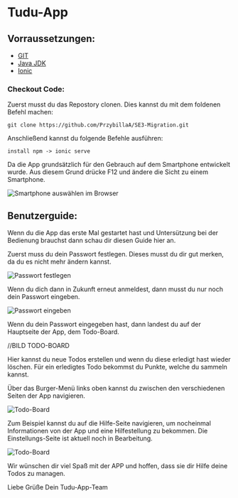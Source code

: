 # Tudu-App

## Vorraussetzungen:
- [GIT](https://git-scm.com/download/win)
- [Java JDK](https://adoptopenjdk.net/)
- [Ionic](https://ionicframework.com/docs/intro/cli)

### Checkout Code:
Zuerst musst du das Repostory clonen. Dies kannst du mit dem foldenen Befehl machen:
```
git clone https://github.com/PrzybillaA/SE3-Migration.git
```
Anschließend kannst du folgende Befehle ausführen:

`install npm -> ionic serve`

Da die App grundsätzlich für den Gebrauch auf dem Smartphone entwickelt wurde. Aus diesem Grund drücke F12 und ändere die Sicht zu einem Smartphone.


![Smartphone auswählen im Browser](https://i.ibb.co/WD4KwBs/Smartphone-Ausw-hlen.png)

## Benutzerguide:
Wenn du die App das erste Mal gestartet hast und Untersützung bei der Bedienung brauchst dann schau dir diesen Guide hier an.

Zuerst muss du dein Passwort festlegen. Dieses musst du dir gut merken, da du es nicht mehr ändern kannst.

![Passwort festlegen](https://i.ibb.co/3rBjT7m/Whats-App-Image-2021-06-26-at-12-26-25.jpg)

Wenn du dich dann in Zukunft erneut anmeldest, dann musst du nur noch dein Passwort eingeben.

![Passwort eingeben](https://i.ibb.co/s1zDVKt/Whats-App-Image-2021-06-26-at-12-30-13.jpg)

Wenn du dein Passwort eingegeben hast, dann landest du auf der Hauptseite der App, dem Todo-Board.

//BILD TODO-BOARD

Hier kannst du neue Todos erstellen und wenn du diese erledigt hast wieder löschen. Für ein erledigtes Todo bekommst du Punkte, welche du sammeln kannst.



Über das Burger-Menü links oben kannst du zwischen den verschiedenen Seiten der App navigieren. 

![Todo-Board](https://i.ibb.co/Qj0M87q/Burger-Men.png) 

Zum Beispiel kannst du auf die Hilfe-Seite navigieren, um nocheinmal Informationen von der App und eine Hilfestellung zu bekommen.
Die Einstellungs-Seite ist aktuell noch in Bearbeitung.

![Todo-Board](https://i.ibb.co/sFsb0gN/Men.png)




Wir wünschen dir viel Spaß mit der APP und hoffen, dass sie dir Hilfe deine Todos zu managen.

Liebe Grüße
Dein Tudu-App-Team
